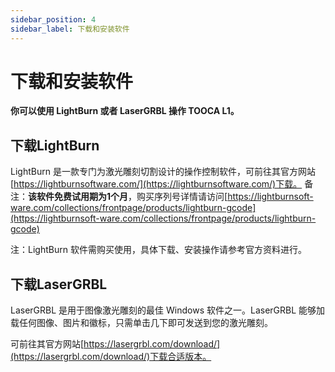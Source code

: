```yaml
---
sidebar_position: 4
sidebar_label: 下载和安装软件
---
```


# 下载和安装软件

**你可以使用 LightBurn 或者 LaserGRBL 操作 TOOCA L1。**

## 下载LightBurn

LightBurn 是一款专门为激光雕刻切割设计的操作控制软件，可前往其官方网站[https://lightburnsoftware.com/](https://lightburnsoftware.com/)下载。
备注：**该软件免费试用期为1个月**，购买序列号详情请访问[https://lightburnsoft-ware.com/collections/frontpage/products/lightburn-gcode](https://lightburnsoft-ware.com/collections/frontpage/products/lightburn-gcode)

注：LightBurn 软件需购买使用，具体下载、安装操作请参考官方资料进行。

## 下载LaserGRBL

LaserGRBL 是用于图像激光雕刻的最佳 Windows 软件之一。LaserGRBL 能够加载任何图像、图片和徽标，只需单击几下即可发送到您的激光雕刻。

可前往其官方网站[https://lasergrbl.com/download/](https://lasergrbl.com/download/)下载合适版本。
